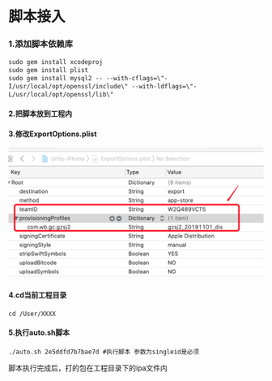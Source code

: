 # 脚本接入

### 1.添加脚本依赖库
```
sudo gem install xcodeproj
sudo gem install plist
sudo gem install mysql2 -- --with-cflags=\"-I/usr/local/opt/openssl/include\" --with-ldflags=\"-L/usr/local/opt/openssl/lib\"

```
#### 2.把脚本放到工程内

#### 3.修改ExportOptions.plist
![修改证书配置](../../../.gitbook/assets/xiu_gai_zheng_shu.png)
#### 4.cd当前工程目录
```
cd /User/XXXX
```

#### 5.执行auto.sh脚本
```
./auto.sh 2e5ddfd7b7bae7d #执行脚本 参数为singleid是必须
```
脚本执行完成后，打的包在工程目录下的ipa文件内
